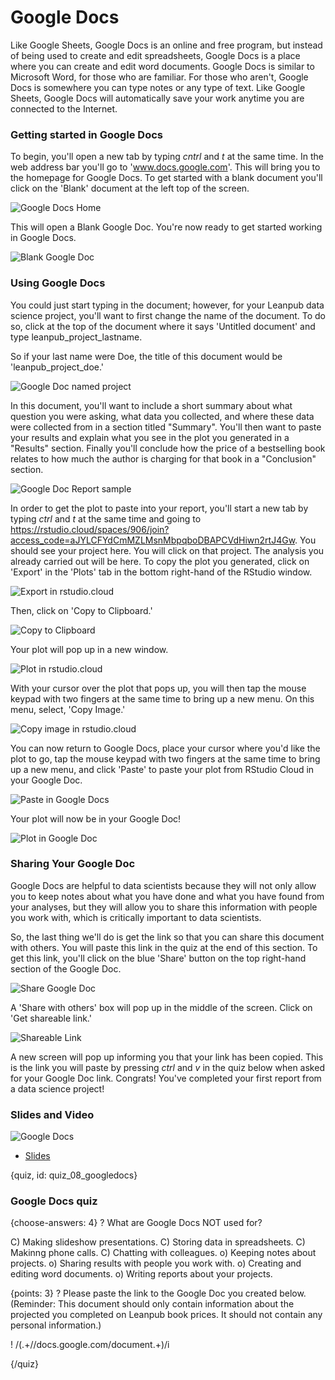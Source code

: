 # Google Docs

Like Google Sheets, Google Docs is an online and free program, but instead of being used to create and edit spreadsheets, Google Docs is a place where you can create and edit word documents. Google Docs is similar to Microsoft Word, for those who are familiar. For those who aren't, Google Docs is somewhere you can type notes or any type of text. Like Google Sheets, Google Docs will automatically save your work anytime you are connected to the Internet.  

### Getting started in Google Docs
To begin, you'll open a new tab by typing _cntrl_ and _t_ at the same time. In the web address bar you'll go to 'www.docs.google.com'. This will bring you to the homepage for Google Docs. To get started with a blank document you'll click on the 'Blank' document at the left top of the screen.

![Google Docs Home](images/08_googledocs/08_cdsintro_googledocs-1.png)

This will open a Blank Google Doc. You're now ready to get started working in Google Docs.

![Blank Google Doc](images/08_googledocs/08_cdsintro_googledocs-2.png)

### Using Google Docs

You could just start typing in the document; however, for your Leanpub data science project, you'll want to first change the name of the document. To do so, click at the top of the document where it says 'Untitled document' and type leanpub_project_lastname.
 
So if your last name were Doe, the title of this document would be 'leanpub_project_doe.'

![Google Doc named project](images/08_googledocs/08_cdsintro_googledocs-3.png)

In this document, you'll want to include a short summary about what question you were asking, what data you collected, and where these data were collected from in a section titled "Summary". You'll then want to paste your results and explain what you see in the plot you generated in a "Results" section. Finally you'll conclude how the price of a bestselling book relates to how much the author is charging for that book in a "Conclusion" section.

![Google Doc Report sample](images/08_googledocs/08_cdsintro_googledocs-4.png)

In order to get the plot to paste into your report, you'll start a new tab by typing _ctrl_ and _t_ at the same time and going to https://rstudio.cloud/spaces/906/join?access_code=aJYLCFYdCmMZLMsnMbpqboDBAPCVdHiwn2rtJ4Gw. You should see your project here. You will click on that project. The analysis you already carried out will be here. To copy the plot you generated, click on 'Export' in the 'Plots' tab in the bottom right-hand of the RStudio window. 

![Export in rstudio.cloud](images/08_googledocs/08_cdsintro_googledocs-5.png)

Then, click on 'Copy to Clipboard.' 

![Copy to Clipboard](images/08_googledocs/08_cdsintro_googledocs-6.png)

Your plot will pop up in a new window.

![Plot in rstudio.cloud](images/08_googledocs/08_cdsintro_googledocs-7.png)

With your cursor over the plot that pops up, you will then tap the mouse keypad with two fingers at the same time to bring up a new menu. On this menu, select, 'Copy Image.' 

![Copy image in rstudio.cloud](images/08_googledocs/08_cdsintro_googledocs-8.png)

You can now return to Google Docs, place your cursor where you'd like the plot to go, tap the mouse keypad with two fingers at the same time to bring up a new menu, and click 'Paste' to paste your plot from RStudio Cloud in your Google Doc.

![Paste in Google Docs](images/08_googledocs/08_cdsintro_googledocs-9.png)

Your plot will now be in your Google Doc!

![Plot in Google Doc](images/08_googledocs/08_cdsintro_googledocs-10.png)

### Sharing Your Google Doc

Google Docs are helpful to data scientists because they will not only allow you to keep notes about what you have done and what you have found from your analyses, but they will allow you to share this information with people you work with, which is critically important to data scientists.

So, the last thing we'll do is get the link so that you can share this document with others. You will paste this link in the quiz at the end of this section. To get this link, you'll click on the blue 'Share' button on the top right-hand section of the Google Doc. 

![Share Google Doc](images/08_googledocs/08_cdsintro_googledocs-11.png)


A 'Share with others' box will pop up in the middle of the screen. Click on 'Get shareable link.' 

![Shareable Link](images/08_googledocs/08_cdsintro_googledocs-12.png)

A new screen will pop up informing you that your link has been copied. This is the link you will paste by pressing _ctrl_ and _v_ in the quiz below when asked for your Google Doc link. Congrats! You've completed your first report from a data science project!

### Slides and Video

![Google Docs](https://www.youtube.com/watch?v=mXP6sLHfx80)

* [Slides](https://docs.google.com/presentation/d/13arBfuP1WFhTca0XCZNMBB7G1gxn8ZCJhpxsqdpDz_A/edit?usp=sharing)


{quiz, id: quiz_08_googledocs}

### Google Docs quiz

{choose-answers: 4}
? What are Google Docs NOT used for?

C) Making slideshow presentations.
C) Storing data in spreadsheets.
C) Makinng phone calls.
C) Chatting with colleagues.
o) Keeping notes about projects. 
o) Sharing results with people you work with.
o) Creating and editing word documents.
o) Writing reports about your projects.


{points: 3}
? Please paste the link to the Google Doc you created below. (Reminder: This document should only contain information about the projected you completed on Leanpub book prices. It should not contain any personal information.)

! /(.+\/\/docs.google.com\/document.+)/i


{/quiz}
